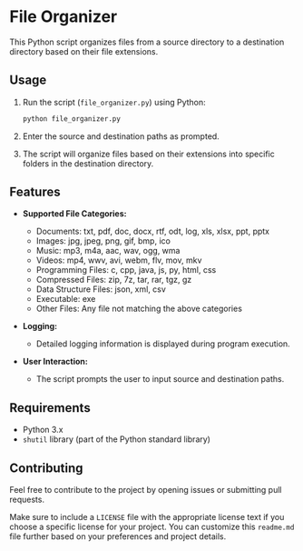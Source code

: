 # File Organizer

This Python script organizes files from a source directory to a destination directory based on their file extensions.

## Usage

1. Run the script (`file_organizer.py`) using Python:

    ```bash
    python file_organizer.py
    ```

2. Enter the source and destination paths as prompted.

3. The script will organize files based on their extensions into specific folders in the destination directory.

## Features

- **Supported File Categories:**
    - Documents: txt, pdf, doc, docx, rtf, odt, log, xls, xlsx, ppt, pptx
    - Images: jpg, jpeg, png, gif, bmp, ico
    - Music: mp3, m4a, aac, wav, ogg, wma
    - Videos: mp4, wwv, avi, webm, flv, mov, mkv
    - Programming Files: c, cpp, java, js, py, html, css
    - Compressed Files: zip, 7z, tar, rar, tgz, gz
    - Data Structure Files: json, xml, csv
    - Executable: exe
    - Other Files: Any file not matching the above categories

- **Logging:**
    - Detailed logging information is displayed during program execution.

- **User Interaction:**
    - The script prompts the user to input source and destination paths.

## Requirements

- Python 3.x
- `shutil` library (part of the Python standard library)

## Contributing

Feel free to contribute to the project by opening issues or submitting pull requests.


Make sure to include a `LICENSE` file with the appropriate license text if you choose a specific license for your project. You can customize this `readme.md` 
file further based on your preferences and project details.
